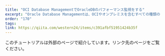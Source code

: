 ```yaml
---
title: "OCI Database ManagementでOracleDBのパフォーマンス監視をする"
excerpt: "Oracle Database Managementは、OCIやオンプレミスを含むすべての種類のOracle Databaseに包括的なデータベースのパフォーマンスと管理機能を提供し、監視、パフォーマンス管理、チューニング、データベース管理を含む完全なライフサイクルソリューションを提供することでDBAの負荷を大幅に軽減します。"
order: "170"
tags:
link: https://qiita.com/western24/items/c391afbf51951424b35f
---
```

このチュートリアルは外部のページで紹介しています。リンク先のページをご覧ください。